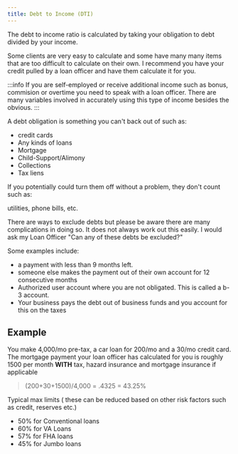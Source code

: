 ```yaml
---
title: Debt to Income (DTI)
---
```


The debt to income ratio is calculated by taking your obligation to debt divided by your income.

Some clients are very easy to calculate and some have many many items that are too difficult to calculate on their own.
I recommend you have your credit pulled by a loan officer and have them calculate it for you. 

:::info
If you are self-employed or receive additional income such as bonus, commision or overtime you need to 
speak with a loan officer. There are many variables involved in accurately using this type of income besides the obvious.
:::

A debt obligation is something you can't back out of such as:

* credit cards
* Any kinds of loans
* Mortgage 
* Child-Support/Alimony
* Collections
* Tax liens

If you potentially could turn them off without a problem, they don't count such as:

utilities, phone bills, etc.

There are ways to exclude debts but please be aware there are many complications in doing so. It does not always work out this easily. 
I would ask my Loan Officer "Can any of these debts be excluded?"

Some examples include:

* a payment with less than 9 months left. 
* someone else makes the payment out of their own account for 12 consecutive months
* Authorized user account where you are not obligated. This is called a b-3 account. 
* Your business pays the debt out of business funds and you account for this on the taxes 

## Example

You make 4,000/mo pre-tax, a car loan for 200/mo and a 30/mo credit card. The mortgage payment your 
loan officer has calculated for you is roughly 1500 per month **WITH** tax, hazard insurance and mortgage insurance if
applicable
> (200+30+1500)/4,000 = .4325 = 43.25% 

Typical max limits ( these can be reduced based on other risk factors such as credit, reserves etc.)

* 50% for Conventional loans
* 60% for VA Loans
* 57% for FHA loans
* 45% for Jumbo loans

